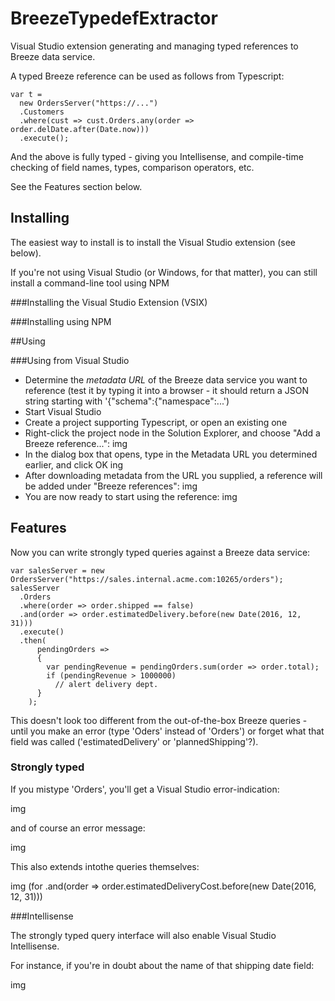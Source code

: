 # BreezeTypedefExtractor
Visual Studio extension generating and managing typed references to Breeze data service.

A typed Breeze reference can be used as follows from Typescript:

    var t = 
      new OrdersServer("https://...")
      .Customers
      .where(cust => cust.Orders.any(order => order.delDate.after(Date.now)))
      .execute();

And the above is fully typed - giving you Intellisense, and compile-time checking of field names, types, comparison operators, etc. 

See the Features section below.

## Installing
The easiest way to install is to install the Visual Studio extension (see below).

If you're not using Visual Studio (or Windows, for that matter), you can still install a command-line tool using NPM

###Installing the Visual Studio Extension (VSIX)

###Installing using NPM

##Using


###Using from Visual Studio

- Determine the *metadata URL* of the Breeze data service you want to reference (test it by typing it into a browser - it should return a JSON string starting with '{"schema":{"namespace":...')
- Start Visual Studio
- Create a project supporting Typescript, or open an existing one
- Right-click the project node in the Solution Explorer, and choose "Add a Breeze reference...":
  img
- In the dialog box that opens, type in the Metadata URL you determined earlier, and click OK
  ing
- After downloading metadata from the URL you supplied, a reference will be added under "Breeze references":
  img
- You are now ready to start using the reference:
  img

## Features
Now you can write strongly typed queries against a Breeze data service:

    var salesServer = new OrdersServer("https://sales.internal.acme.com:10265/orders");
    salesServer
      .Orders
      .where(order => order.shipped == false)
      .and(order => order.estimatedDelivery.before(new Date(2016, 12, 31)))
      .execute()
      .then(
          pendingOrders => 
          {
            var pendingRevenue = pendingOrders.sum(order => order.total);
            if (pendingRevenue > 1000000)
              // alert delivery dept.
          }
        );
  
  This doesn't look too different from the out-of-the-box Breeze queries - until you make an error (type 'Oders' instead of 'Orders') or forget what that field was called ('estimatedDelivery' or 'plannedShipping'?).
  
### Strongly typed

If you mistype 'Orders', you'll get a Visual Studio error-indication:
  
img
  
and of course an error message:
  
img
  
This also extends intothe queries themselves:
  
img (for .and(order => order.estimatedDeliveryCost.before(new Date(2016, 12, 31)))

###Intellisense

The strongly typed query interface will also enable Visual Studio Intellisense.

For instance, if you're in doubt about the name of that shipping date field:

img
